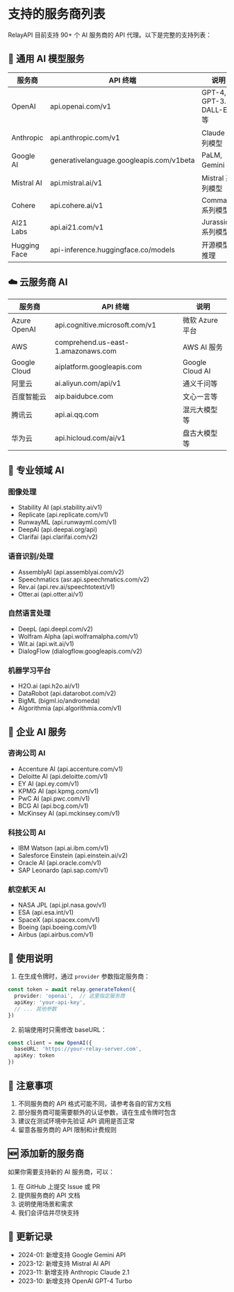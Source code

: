 # 支持的服务商列表

RelayAPI 目前支持 90+ 个 AI 服务商的 API 代理。以下是完整的支持列表：

## 🤖 通用 AI 模型服务

| 服务商 | API 终端 | 说明 |
|-------|---------|------|
| OpenAI | api.openai.com/v1 | GPT-4, GPT-3.5, DALL-E 3 等 |
| Anthropic | api.anthropic.com/v1 | Claude 系列模型 |
| Google AI | generativelanguage.googleapis.com/v1beta | PaLM, Gemini 等 |
| Mistral AI | api.mistral.ai/v1 | Mistral 系列模型 |
| Cohere | api.cohere.ai/v1 | Command 系列模型 |
| AI21 Labs | api.ai21.com/v1 | Jurassic 系列模型 |
| Hugging Face | api-inference.huggingface.co/models | 开源模型推理 |

## ☁️ 云服务商 AI

| 服务商 | API 终端 | 说明 |
|-------|---------|------|
| Azure OpenAI | api.cognitive.microsoft.com/v1 | 微软 Azure 平台 |
| AWS | comprehend.us-east-1.amazonaws.com | AWS AI 服务 |
| Google Cloud | aiplatform.googleapis.com | Google Cloud AI |
| 阿里云 | ai.aliyun.com/api/v1 | 通义千问等 |
| 百度智能云 | aip.baidubce.com | 文心一言等 |
| 腾讯云 | api.ai.qq.com | 混元大模型等 |
| 华为云 | api.hicloud.com/ai/v1 | 盘古大模型等 |

## 🎯 专业领域 AI

### 图像处理
- Stability AI (api.stability.ai/v1)
- Replicate (api.replicate.com/v1)
- RunwayML (api.runwayml.com/v1)
- DeepAI (api.deepai.org/api)
- Clarifai (api.clarifai.com/v2)

### 语音识别/处理
- AssemblyAI (api.assemblyai.com/v2)
- Speechmatics (asr.api.speechmatics.com/v2)
- Rev.ai (api.rev.ai/speechtotext/v1)
- Otter.ai (api.otter.ai/v1)

### 自然语言处理
- DeepL (api.deepl.com/v2)
- Wolfram Alpha (api.wolframalpha.com/v1)
- Wit.ai (api.wit.ai/v1)
- DialogFlow (dialogflow.googleapis.com/v2)

### 机器学习平台
- H2O.ai (api.h2o.ai/v1)
- DataRobot (api.datarobot.com/v2)
- BigML (bigml.io/andromeda)
- Algorithmia (api.algorithmia.com/v1)

## 🚀 企业 AI 服务

### 咨询公司 AI
- Accenture AI (api.accenture.com/v1)
- Deloitte AI (api.deloitte.com/v1)
- EY AI (api.ey.com/v1)
- KPMG AI (api.kpmg.com/v1)
- PwC AI (api.pwc.com/v1)
- BCG AI (api.bcg.com/v1)
- McKinsey AI (api.mckinsey.com/v1)

### 科技公司 AI
- IBM Watson (api.ai.ibm.com/v1)
- Salesforce Einstein (api.einstein.ai/v2)
- Oracle AI (api.oracle.com/v1)
- SAP Leonardo (api.sap.com/v1)

### 航空航天 AI
- NASA JPL (api.jpl.nasa.gov/v1)
- ESA (api.esa.int/v1)
- SpaceX (api.spacex.com/v1)
- Boeing (api.boeing.com/v1)
- Airbus (api.airbus.com/v1)

## 🔧 使用说明

1. 在生成令牌时，通过 `provider` 参数指定服务商：
```typescript
const token = await relay.generateToken({
  provider: 'openai',  // 这里指定服务商
  apiKey: 'your-api-key',
  // ... 其他参数
})
```

2. 前端使用时只需修改 baseURL：
```typescript
const client = new OpenAI({
  baseURL: 'https://your-relay-server.com',
  apiKey: token
})
```

## 📝 注意事项

1. 不同服务商的 API 格式可能不同，请参考各自的官方文档
2. 部分服务商可能需要额外的认证参数，请在生成令牌时包含
3. 建议在测试环境中先验证 API 调用是否正常
4. 留意各服务商的 API 限制和计费规则

## 🆕 添加新的服务商

如果你需要支持新的 AI 服务商，可以：

1. 在 GitHub 上提交 Issue 或 PR
2. 提供服务商的 API 文档
3. 说明使用场景和需求
4. 我们会评估并尽快支持

## 🔄 更新记录

- 2024-01: 新增支持 Google Gemini API
- 2023-12: 新增支持 Mistral AI API
- 2023-11: 新增支持 Anthropic Claude 2.1
- 2023-10: 新增支持 OpenAI GPT-4 Turbo 